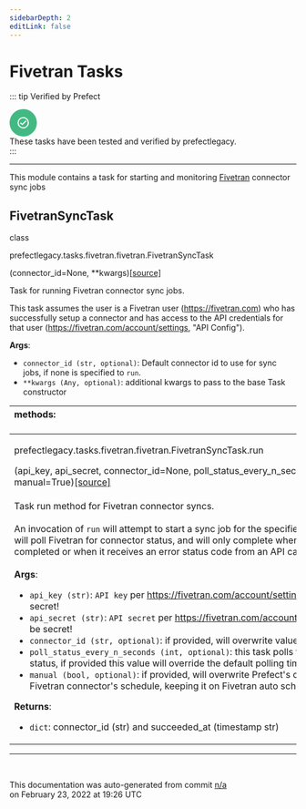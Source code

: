 ```yaml
---
sidebarDepth: 2
editLink: false
---
```

# Fivetran Tasks

::: tip Verified by Prefect
<div class="verified-task">
<svg xmlns="http://www.w3.org/2000/svg" width="48" height="48" viewBox="0 0 48 48" fill="none">
<circle cx="24" cy="24" r="24" fill="#42b983"/>
<circle cx="24" cy="24" r="9" stroke="#fff" stroke-width="2"/>
<path d="M19 24L22.4375 27L29 20.5" stroke="#fff" stroke-width="2"/>
</svg>
<div>
These tasks have been tested and verified by prefectlegacy.
</div>
</div>
:::

---

This module contains a task for starting and monitoring [Fivetran](https://fivetran.com/) connector sync jobs
 ## FivetranSyncTask
 <div class='class-sig' id='prefect-tasks-fivetran-fivetran-fivetransynctask'><p class="prefect-sig">class </p><p class="prefect-class">prefectlegacy.tasks.fivetran.fivetran.FivetranSyncTask</p>(connector_id=None, **kwargs)<span class="source"><a href="https://github.com/PrefectHQ/prefect/blob/master/src/prefectlegacy/tasks/fivetran/fivetran.py#L11">[source]</a></span></div>

Task for running Fivetran connector sync jobs.

This task assumes the user is a Fivetran user (https://fivetran.com) who has successfully setup a connector and has access to the API credentials for that user (https://fivetran.com/account/settings, "API Config").

**Args**:     <ul class="args"><li class="args">`connector_id (str, optional)`: Default connector id to use for sync jobs, if none is         specified to `run`.     </li><li class="args">`**kwargs (Any, optional)`: additional kwargs to pass to the base Task constructor</li></ul>

|methods: &nbsp;&nbsp;&nbsp;&nbsp;&nbsp;&nbsp;&nbsp;&nbsp;&nbsp;&nbsp;&nbsp;&nbsp;&nbsp;&nbsp;&nbsp;&nbsp;&nbsp;&nbsp;&nbsp;&nbsp;&nbsp;&nbsp;&nbsp;&nbsp;&nbsp;&nbsp;&nbsp;&nbsp;&nbsp;&nbsp;&nbsp;&nbsp;&nbsp;&nbsp;&nbsp;&nbsp;&nbsp;&nbsp;&nbsp;&nbsp;&nbsp;&nbsp;&nbsp;&nbsp;&nbsp;&nbsp;&nbsp;&nbsp;&nbsp;&nbsp;&nbsp;&nbsp;&nbsp;&nbsp;&nbsp;&nbsp;&nbsp;&nbsp;&nbsp;&nbsp;&nbsp;&nbsp;&nbsp;&nbsp;&nbsp;&nbsp;&nbsp;&nbsp;&nbsp;&nbsp;&nbsp;&nbsp;&nbsp;&nbsp;&nbsp;&nbsp;&nbsp;&nbsp;&nbsp;&nbsp;&nbsp;&nbsp;&nbsp;&nbsp;&nbsp;&nbsp;&nbsp;&nbsp;&nbsp;&nbsp;&nbsp;&nbsp;&nbsp;&nbsp;&nbsp;&nbsp;&nbsp;&nbsp;&nbsp;&nbsp;&nbsp;&nbsp;&nbsp;&nbsp;&nbsp;&nbsp;&nbsp;&nbsp;&nbsp;&nbsp;&nbsp;&nbsp;&nbsp;&nbsp;&nbsp;&nbsp;&nbsp;&nbsp;&nbsp;&nbsp;&nbsp;&nbsp;&nbsp;&nbsp;&nbsp;&nbsp;&nbsp;&nbsp;&nbsp;&nbsp;&nbsp;&nbsp;&nbsp;&nbsp;&nbsp;&nbsp;&nbsp;&nbsp;&nbsp;&nbsp;&nbsp;&nbsp;&nbsp;&nbsp;&nbsp;&nbsp;&nbsp;&nbsp;&nbsp;&nbsp;|
|:----|
 | <div class='method-sig' id='prefect-tasks-fivetran-fivetran-fivetransynctask-run'><p class="prefect-class">prefectlegacy.tasks.fivetran.fivetran.FivetranSyncTask.run</p>(api_key, api_secret, connector_id=None, poll_status_every_n_seconds=15, manual=True)<span class="source"><a href="https://github.com/PrefectHQ/prefect/blob/master/src/prefectlegacy/tasks/fivetran/fivetran.py#L31">[source]</a></span></div>
<p class="methods">Task run method for Fivetran connector syncs.<br><br>An invocation of `run` will attempt to start a sync job for the specified `connector_id`. `run` will poll Fivetran for connector status, and will only complete when the sync has completed or when it receives an error status code from an API call.<br><br>**Args**:     <ul class="args"><li class="args">`api_key (str)`: `API key` per https://fivetran.com/account/settings; should be secret!     </li><li class="args">`api_secret (str)`: `API secret` per https://fivetran.com/account/settings; should be secret!     </li><li class="args">`connector_id (str, optional)`: if provided, will overwrite value provided at init.     </li><li class="args">`poll_status_every_n_seconds (int, optional)`: this task polls the Fivetran API for status,         if provided this value will override the default polling time of 15 seconds.     </li><li class="args">`manual (bool, optional)`: if provided, will overwrite Prefect's changes         to the Fivetran connector's schedule, keeping it on Fivetran auto scheduling</li></ul> **Returns**:     <ul class="args"><li class="args">`dict`: connector_id (str) and succeeded_at (timestamp str)</li></ul></p>|

---
<br>


<p class="auto-gen">This documentation was auto-generated from commit <a href='https://github.com/PrefectHQ/prefect/commit/n/a'>n/a</a> </br>on February 23, 2022 at 19:26 UTC</p>